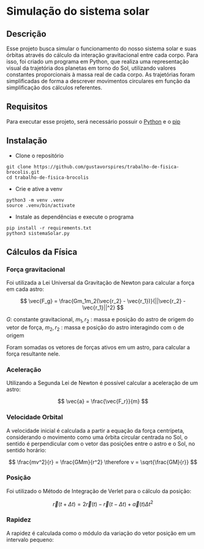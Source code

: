 # Simulação do sistema solar

## Descrição
Esse projeto busca simular o funcionamento do nosso sistema solar e suas órbitas através do cálculo da interação gravitacional entre cada corpo.
Para isso, foi criado um programa em Python, que realiza uma representação visual da trajetória dos planetas em torno do Sol, utilizando valores constantes proporcionais à massa real de cada corpo.
As trajetórias foram simplificadas de forma a descrever movimentos circulares em função da simplificação dos cálculos referentes.

## Requisitos
Para executar esse projeto, será necessário possuir o [Python](https://www.python.org/) e o [pip](https://pip.pypa.io/en/stable/)
## Instalação
- Clone o repositório
```
git clone https://github.com/gustavorspires/trabalho-de-fisica-brocolis.git
cd trabalho-de-fisica-brocolis
```
- Crie e ative a venv
```
python3 -m venv .venv
source .venv/bin/activate
```
- Instale as dependências e execute o programa
```
pip install -r requirements.txt
python3 sistemaSolar.py
```
## Cálculos da Física
### Força gravitacional
Foi utilizada a Lei Universal da Gravitação de Newton para calcular a força em cada astro:

$$ \vec{F_g} = \frac{Gm_1m_2(\vec{r_2} - \vec{r_1})}{||\vec{r_2} - \vec{r_1}||^2} $$

$G$: constante gravitacional,  $m_1,r_2$ : massa e posição do astro de origem do vetor de força,  $m_2,r_2$ : massa e posição do astro interagindo com o de origem

Foram somadas os vetores de forças ativos em um astro, para calcular a força resultante nele.

### Aceleração
Utilizando a Segunda Lei de Newton é possível calcular a aceleração de um astro:

$$ \vec{a} = \frac{\vec{F_r}}{m} $$

### Velocidade Orbital 
A velocidade inicial é calculada a partir a equação da força centrípeta, considerando o movimento como uma órbita circular centrada no Sol, o sentido é perpendicular com o vetor das posições entre o astro e o Sol, no sentido horário:

$$ \frac{mv^2}{r} = \frac{GMm}{r^2} \therefore v = \sqrt{\frac{GM}{r}} $$

### Posição
Foi utilizado o Método de Integração de Verlet para o cálculo da posição:

$$\vec{r}(t+\Delta t) = 2\vec{r}(t) -\vec{r}(t - \Delta t) + \vec{a}(t)\Delta t^2 $$

### Rapidez 
A rapidez é calculada como o módulo da variação do vetor posição em um intervalo pequeno:
